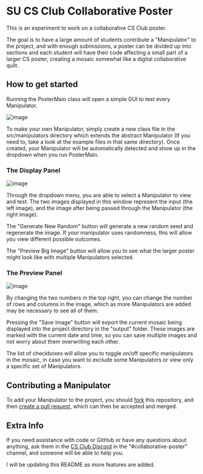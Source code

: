 # SU CS Club Collaborative Poster

This is an experiment to work on a collaborative CS Club poster.

The goal is to have a large amount of students contribute a "Manipulator" to the project, and with enough submissions, a poster can be divided up into sections and each student will have their code affecting a small part of a larger CS poster, creating a mosaic somewhat like a digital collaborative quilt.

## How to get started

Running the PosterMain class will open a simple GUI to test every Manipulator. 

![image](https://user-images.githubusercontent.com/53229958/218334434-55e5594f-c946-46f8-ae6b-273463130594.png)

To make your own Manipulator, simply create a new class file in the src/manipulators directory which extends the abstract Manipulator (If you need to, take a look at the example files in that same directory). Once created, your Manipulator will be automatically detected and show up in the dropdown when you run PosterMain.

### The Display Panel
![image](https://user-images.githubusercontent.com/53229958/218334450-17a744af-281c-47f9-beac-3116674e30c5.png)

Through the dropdown menu, you are able to select a Manipulator to view and test. The two images displayed in this window represent the input (the left image), and the image after being passed through the Manipulator (the right image).

The "Generate New Random" button will generate a new random seed and regenerate the image. If your manipulator uses randomness, this will allow you view different possible outcomes.

The "Preview Big Image" button will allow you to see what the larger poster might look like with multiple Manipulators selected.

### The Preview Panel
![image](https://user-images.githubusercontent.com/53229958/218334496-452d118b-04f7-4ab6-8594-43cee184fffc.png)

By changing the two numbers in the top right, you can change the number of rows and columns in the image, which as more Manipulators are added may be necessary to see all of them.

Pressing the "Save Image" button will export the current mosaic being displayed into the project directory in the "output" folder. These images are marked with the current date and time, so you can save multiple images and not worry about them overwriting each other.

The list of checkboxes will allow you to toggle on/off specific manipulators in the mosaic, in case you want to exclude some Manipulators or view only a specific set of Manipulators.

## Contributing a Manipulator
To add your Manipulator to the project, you should [fork](https://docs.github.com/en/get-started/quickstart/fork-a-repo) this repository, and then [create a pull request](https://docs.github.com/en/pull-requests/collaborating-with-pull-requests/proposing-changes-to-your-work-with-pull-requests/creating-a-pull-request), which can then be accepted and merged.

## Extra Info

If you need assistance with code or GitHub or have any questions about anything, ask them in the [CS Club Discord](https://discord.gg/629fkuKAC3) in the "#collaborative-poster" channel, and someone will be able to help you.

I will be updating this README as more features are added.

